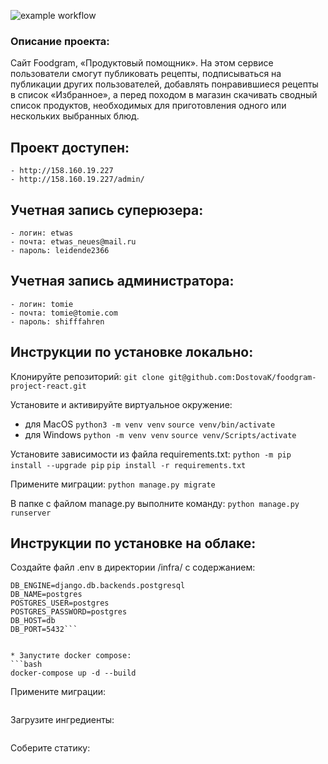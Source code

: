![example workflow](https://github.com/DostovaK/foodgram-project-react/actions/workflows/main.yml/badge.svg)

### Опиcание проекта:
Сайт Foodgram, «Продуктовый помощник». На этом сервисе пользователи смогут публиковать рецепты, подписываться на публикации других пользователей, добавлять понравившиеся рецепты в список «Избранное», а перед походом в магазин скачивать сводный список продуктов, необходимых для приготовления одного или нескольких выбранных блюд.

## Проект доступен:

```
- http://158.160.19.227
- http://158.160.19.227/admin/
```

## Учетная запись суперюзера:

```
- логин: etwas
- почта: etwas_neues@mail.ru
- пароль: leidende2366
```

## Учетная запись администратора:

```
- логин: tomie
- почта: tomie@tomie.com
- пароль: shifffahren
```

## Инструкции по установке локально:

Клонируйте репозиторий:
```git clone git@github.com:DostovaK/foodgram-project-react.git```

Установите и активируйте виртуальное окружение:
- для MacOS
```python3 -m venv venv```
```source venv/bin/activate```
- для Windows
```python -m venv venv```
```source venv/Scripts/activate```

Установите зависимости из файла requirements.txt:
```python -m pip install --upgrade pip```
```pip install -r requirements.txt```

Примените миграции:
```python manage.py migrate```

В папке с файлом manage.py выполните команду:
```python manage.py runserver```

## Инструкции по установке на облаке:
Cоздайте файл .env в директории /infra/ с содержанием:

```SECRET_KEY=секретный ключ django
DB_ENGINE=django.db.backends.postgresql
DB_NAME=postgres
POSTGRES_USER=postgres
POSTGRES_PASSWORD=postgres
DB_HOST=db
DB_PORT=5432```


* Запустите docker compose:
```bash
docker-compose up -d --build
```  

Примените миграции:
``` sudo docker-compose exec backend python manage.py migrate
```

Загрузите ингредиенты:
```sudo docker-compose exec backend python manage.py load_data
```

Соберите статику:
```sudo docker-compose exec backend python manage.py collectstatic --noinput
```
